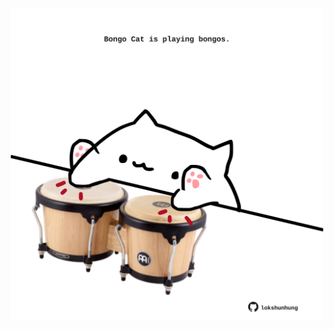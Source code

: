 <!-- built at 10/10/2022, 11:01:21 UTC -->
<p align="center">
  <img width="500" height="500" src="./ReadmeImage.svg">
</p>
